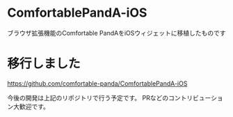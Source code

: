 # ComfortablePandA-iOS
ブラウザ拡張機能のComfortable PandAをiOSウィジェットに移植したものです

# 移行しました
https://github.com/comfortable-panda/ComfortablePandA-iOS

今後の開発は上記のリポジトリで行う予定です。
PRなどのコントリビューション大歓迎です。
